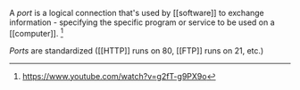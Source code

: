 A *port* is a logical connection that's used by [[software]] to exchange information - specifying the specific program or service to be used on a [[computer]]. [^1]

*Ports* are standardized ([[HTTP]] runs on 80, [[FTP]] runs on 21, etc.)

[^1]: https://www.youtube.com/watch?v=g2fT-g9PX9o